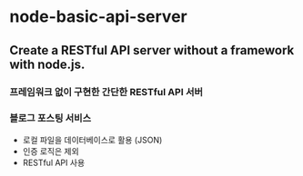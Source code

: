 # node-basic-api-server

## Create a RESTful API server without a framework with node.js.

### 프레임워크 없이 구현한 간단한 RESTful API 서버

### 블로그 포스팅 서비스
* 로컬 파일을 데이터베이스로 활용 (JSON)
* 인증 로직은 제외
* RESTful API 사용